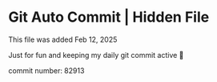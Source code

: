# Git Auto Commit | Hidden File

This file was added Feb 12, 2025

Just for fun and keeping my daily git commit active 🤪

commit number: 82913
